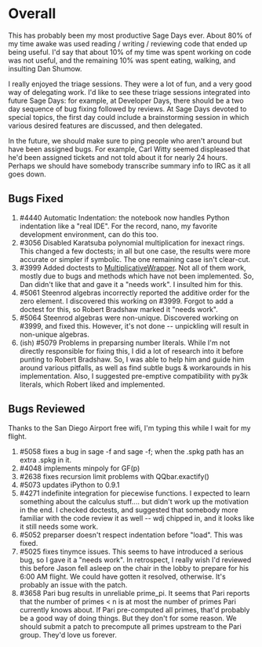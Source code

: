 

# Overall

This has probably been my most productive Sage Days ever.  About 80% of my time awake was used reading / writing / reviewing code that ended up being useful.  I'd say that about 10% of my time was spent working on code was not useful, and the remaining 10% was spent eating, walking, and insulting Dan Shumow. 

I really enjoyed the triage sessions.  They were a lot of fun, and a very good way of delegating work.  I'd like to see these triage sessions integrated into future Sage Days: for example, at Developer Days, there should be a two day sequence of bug fixing followed by reviews.  At Sage Days devoted to special topics, the first day could include a brainstorming session in which various desired features are discussed, and then delegated.   

In the future, we should make sure to ping people who aren't around but have been assigned bugs. For example, Carl Witty seemed displeased that he'd been assigned tickets and not told about it for nearly 24 hours.  Perhaps we should have somebody transcribe summary info to IRC as it all goes down. 


## Bugs Fixed

1. #4440 Automatic Indentation: the notebook now handles Python indentation like a "real IDE".  For the record, nano, my favorite development environment, can do this too. 
1. #3056 Disabled Karatsuba polynomial multiplication for inexact rings.  This changed a few doctests; in all but one case, the results were more accurate or simpler if symbolic.  The one remaining case isn't clear-cut. 
1. #3999 Added doctests to <a href="/MultiplicativeWrapper">MultiplicativeWrapper</a>.  Not all of them work, mostly due to bugs and methods which have not been implemented.  So, Dan didn't like that and gave it a "needs work".  I insulted him for this. 
1. #5061 Steenrod algebras incorrectly reported the additive order for the zero element.  I discovered this working on #3999.  Forgot to add a doctest for this, so Robert Bradshaw marked it "needs work". 
1. #5064 Steenrod algebras were non-unique.  Discovered working on #3999, and fixed this.  However, it's not done -- unpickling will result in non-unique algebras. 
1. (ish) #5079 Problems in preparsing number literals.  While I'm not directly responsible for fixing this, I did a lot of research into it before punting to Robert Bradshaw.  So, I was able to help him and guide him around various pitfalls, as well as find subtle bugs & workarounds in his implementation.  Also, I suggested pre-emptive compatibility with py3k literals, which Robert liked and implemented. 

## Bugs Reviewed

Thanks to the San Diego Airport free wifi, I'm typing this while I wait for my flight. 

1. #5058 fixes a bug in sage -f and sage -f; when the .spkg path has an extra .spkg in it. 
1. #4048 implements minpoly for GF(p) 
1. #2638 fixes recursion limit problems with QQbar.exactify() 
1. #5073 updates iPython to 0.9.1 
1. #4271 indefinite integration for piecewise functions.  I expected to learn something about the calculus stuff.... but didn't work up the motivation in the end.  I checked doctests, and suggested that somebody more familiar with the code review it as well -- wdj chipped in, and it looks like it still needs some work. 
1. #5052 preparser doesn't respect indentation before "load".  This was fixed. 
1. #5025 fixes tinymce issues.  This seems to have introduced a serious bug, so I gave it a "needs work".  In retrospect, I really wish I'd reviewed this before Jason fell asleep on the chair in the lobby to prepare for his 6:00 AM flight.  We could have gotten it resolved, otherwise.  It's probably an issue with the patch. 
1. #3658 Pari bug results in unreliable prime_pi.  It seems that Pari reports that the number of primes < n is at most the number of primes Pari currently knows about.  If Pari pre-computed all primes, that'd probably be a good way of doing things.  But they don't for some reason.  We should submit a patch to precompute all primes upstream to the Pari group.  They'd love us forever. 